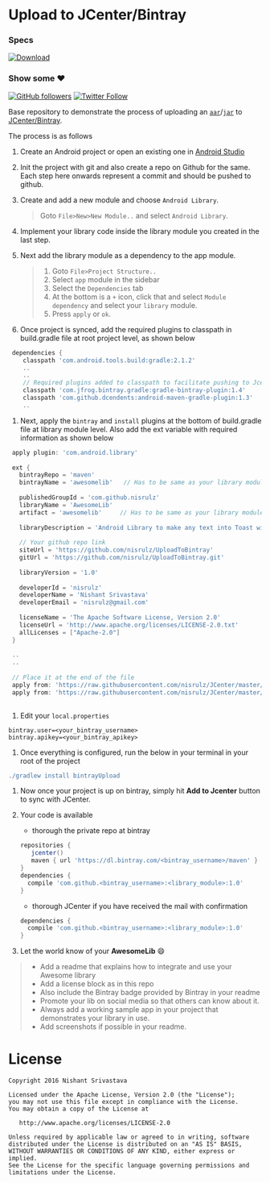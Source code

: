 # Upload to JCenter/Bintray

### Specs
[ ![Download](https://api.bintray.com/packages/nisrulz/maven/awesomelib/images/download.svg) ](https://bintray.com/nisrulz/maven/awesomelib/_latestVersion)

### Show some :heart:
[![GitHub followers](https://img.shields.io/github/followers/nisrulz.svg?style=social&label=Follow)](https://github.com/nisrulz) [![Twitter Follow](https://img.shields.io/twitter/follow/nisrulz.svg?style=social)](https://twitter.com/nisrulz) 

Base repository to demonstrate the process of uploading an [`aar`](https://sites.google.com/a/android.com/tools/tech-docs/new-build-system/aar-format)/[`jar`](https://en.wikipedia.org/wiki/JAR_(file_format)) to [JCenter/Bintray](https://bintray.com/).

The process is as follows

1. Create an Android project or open an existing one in [Android Studio](https://en.wikipedia.org/wiki/Android_Studio)

1. Init the project with git and also create a repo on Github for the same. Each step here onwards represent a commit and should be pushed to github.

1. Create and add a new module and choose `Android Library`.
   > Goto `File>New>New Module..` and select `Android Library`.

1. Implement your library code inside the library module you created in the last step.

1. Next add the library module as a dependency to the app module.
   > 1. Goto `File>Project Structure..`
   > 1. Select `app` module in the sidebar
   > 1. Select the `Dependencies` tab
   > 1. At the bottom is a `+` icon, click that and select `Module dependency` and select your `library` module.
   > 1. Press `apply` or `ok`.
   
1. Once project is synced, add the required plugins to classpath in build.gradle file at root project level, as shown below
  ```gradle
   dependencies {
      classpath 'com.android.tools.build:gradle:2.1.2'
      ..
      ..
      // Required plugins added to classpath to facilitate pushing to Jcenter/Bintray
      classpath 'com.jfrog.bintray.gradle:gradle-bintray-plugin:1.4'
      classpath 'com.github.dcendents:android-maven-gradle-plugin:1.3'
      ..
  ```
  
1. Next, apply the `bintray` and `install` plugins at the bottom of build.gradle file at library module level. Also add the ext variable with required information as shown below
  ```gradle
   apply plugin: 'com.android.library'
   
   ext {
     bintrayRepo = 'maven'
     bintrayName = 'awesomelib'   // Has to be same as your library module name
   
     publishedGroupId = 'com.github.nisrulz'
     libraryName = 'AwesomeLib'
     artifact = 'awesomelib'     // Has to be same as your library module name
   
     libraryDescription = 'Android Library to make any text into Toast with Awesome prepended to the text'
   
     // Your github repo link
     siteUrl = 'https://github.com/nisrulz/UploadToBintray'
     gitUrl = 'https://github.com/nisrulz/UploadToBintray.git'
   
     libraryVersion = '1.0'
   
     developerId = 'nisrulz'
     developerName = 'Nishant Srivastava'
     developerEmail = 'nisrulz@gmail.com'
   
     licenseName = 'The Apache Software License, Version 2.0'
     licenseUrl = 'http://www.apache.org/licenses/LICENSE-2.0.txt'
     allLicenses = ["Apache-2.0"]
   }
   
   ..
   ..
   
   // Place it at the end of the file
   apply from: 'https://raw.githubusercontent.com/nisrulz/JCenter/master/installv1.gradle'
   apply from: 'https://raw.githubusercontent.com/nisrulz/JCenter/master/bintrayv1.gradle'
   
  ```  

1. Edit your `local.properties`
  ```
  bintray.user=<your_bintray_username>
  bintray.apikey=<your_bintray_apikey>
  ```
  
1. Once everything is configured, run the below in your terminal in your root of the project
  ```gradle
  ./gradlew install bintrayUpload
  ```

1. Now once your project is up on bintray, simply hit **Add to Jcenter** button to sync with JCenter.

1. Your code is available 
   + thorough the private repo at bintray
    ```gradle
    repositories { 
       jcenter()
       maven { url 'https://dl.bintray.com/<bintray_username>/maven' }
    }
    dependencies {
      compile 'com.github.<bintray_username>:<library_module>:1.0'
    }
    ```
    
    + thorough JCenter if you have received the mail with confirmation
    ```gradle
    dependencies {
      compile 'com.github.<bintray_username>:<library_module>:1.0'
    }
    ```
    

1. Let the world know of your **AwesomeLib** :smile:
  > + Add a readme that explains how to integrate and use your Awesome library
  > + Add a license block as in this repo
  > + Also include the Bintray badge provided by Bintray in your readme
  > + Promote your lib on social media so that others can know about it.
  > + Always add a working sample app in your project that demonstrates your library in use.
  > + Add screenshots if possible in your readme.


License
=======

    Copyright 2016 Nishant Srivastava

    Licensed under the Apache License, Version 2.0 (the "License");
    you may not use this file except in compliance with the License.
    You may obtain a copy of the License at

       http://www.apache.org/licenses/LICENSE-2.0

    Unless required by applicable law or agreed to in writing, software
    distributed under the License is distributed on an "AS IS" BASIS,
    WITHOUT WARRANTIES OR CONDITIONS OF ANY KIND, either express or implied.
    See the License for the specific language governing permissions and
    limitations under the License.

